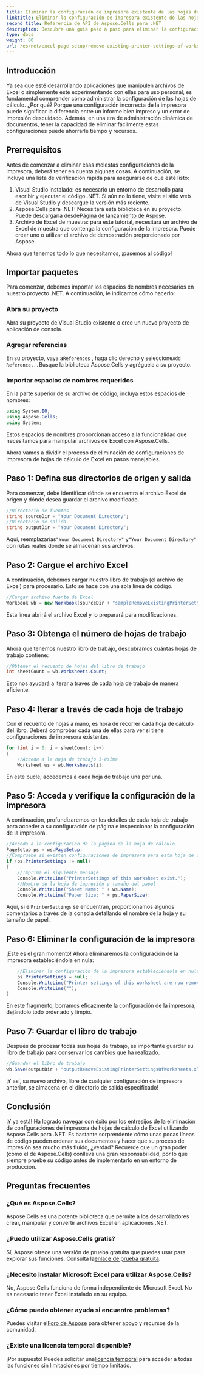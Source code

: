 ```yaml
---
title: Eliminar la configuración de impresora existente de las hojas de cálculo
linktitle: Eliminar la configuración de impresora existente de las hojas de cálculo
second_title: Referencia de API de Aspose.Cells para .NET
description: Descubra una guía paso a paso para eliminar la configuración de impresora de las hojas de cálculo de Excel usando Aspose.Cells para .NET, mejorando la calidad de impresión de su documento sin esfuerzo.
type: docs
weight: 80
url: /es/net/excel-page-setup/remove-existing-printer-settings-of-worksheets/
---
```

## Introducción

Ya sea que esté desarrollando aplicaciones que manipulen archivos de Excel o simplemente esté experimentando con ellas para uso personal, es fundamental comprender cómo administrar la configuración de las hojas de cálculo. ¿Por qué? Porque una configuración incorrecta de la impresora puede significar la diferencia entre un informe bien impreso y un error de impresión descuidado. Además, en una era de administración dinámica de documentos, tener la capacidad de eliminar fácilmente estas configuraciones puede ahorrarle tiempo y recursos.

## Prerrequisitos

Antes de comenzar a eliminar esas molestas configuraciones de la impresora, deberá tener en cuenta algunas cosas. A continuación, se incluye una lista de verificación rápida para asegurarse de que esté listo:

1. Visual Studio instalado: es necesario un entorno de desarrollo para escribir y ejecutar el código .NET. Si aún no lo tiene, visite el sitio web de Visual Studio y descargue la versión más reciente.
2.  Aspose.Cells para .NET: Necesitará esta biblioteca en su proyecto. Puede descargarla desde[Página de lanzamiento de Aspose](https://releases.aspose.com/cells/net/).
3. Archivo de Excel de muestra: para este tutorial, necesitará un archivo de Excel de muestra que contenga la configuración de la impresora. Puede crear uno o utilizar el archivo de demostración proporcionado por Aspose.

Ahora que tenemos todo lo que necesitamos, ¡pasemos al código!

## Importar paquetes

Para comenzar, debemos importar los espacios de nombres necesarios en nuestro proyecto .NET. A continuación, le indicamos cómo hacerlo:

### Abra su proyecto

Abra su proyecto de Visual Studio existente o cree un nuevo proyecto de aplicación de consola.

### Agregar referencias

 En su proyecto, vaya a`References` , haga clic derecho y seleccione`Add Reference...`Busque la biblioteca Aspose.Cells y agréguela a su proyecto.

### Importar espacios de nombres requeridos

En la parte superior de su archivo de código, incluya estos espacios de nombres:

```csharp
using System.IO;
using Aspose.Cells;
using System;
```

Estos espacios de nombres proporcionan acceso a la funcionalidad que necesitamos para manipular archivos de Excel con Aspose.Cells.

Ahora vamos a dividir el proceso de eliminación de configuraciones de impresora de hojas de cálculo de Excel en pasos manejables.

## Paso 1: Defina sus directorios de origen y salida

Para comenzar, debe identificar dónde se encuentra el archivo Excel de origen y dónde desea guardar el archivo modificado.

```csharp
//Directorio de fuentes
string sourceDir = "Your Document Directory";
//Directorio de salida
string outputDir = "Your Document Directory";
```

 Aquí, reemplazarías`"Your Document Directory"` y`"Your Document Directory"` con rutas reales donde se almacenan sus archivos.

## Paso 2: Cargue el archivo Excel

A continuación, debemos cargar nuestro libro de trabajo (el archivo de Excel) para procesarlo. Esto se hace con una sola línea de código.

```csharp
//Cargar archivo fuente de Excel
Workbook wb = new Workbook(sourceDir + "sampleRemoveExistingPrinterSettingsOfWorksheets.xlsx");
```

Esta línea abrirá el archivo Excel y lo preparará para modificaciones.

## Paso 3: Obtenga el número de hojas de trabajo

Ahora que tenemos nuestro libro de trabajo, descubramos cuántas hojas de trabajo contiene:

```csharp
//Obtener el recuento de hojas del libro de trabajo
int sheetCount = wb.Worksheets.Count;
```

Esto nos ayudará a iterar a través de cada hoja de trabajo de manera eficiente.

## Paso 4: Iterar a través de cada hoja de trabajo

Con el recuento de hojas a mano, es hora de recorrer cada hoja de cálculo del libro. Deberá comprobar cada una de ellas para ver si tiene configuraciones de impresora existentes.

```csharp
for (int i = 0; i < sheetCount; i++)
{
    //Acceda a la hoja de trabajo i-ésima
    Worksheet ws = wb.Worksheets[i];
```

En este bucle, accedemos a cada hoja de trabajo una por una.

## Paso 5: Acceda y verifique la configuración de la impresora

A continuación, profundizaremos en los detalles de cada hoja de trabajo para acceder a su configuración de página e inspeccionar la configuración de la impresora.

```csharp
//Acceda a la configuración de la página de la hoja de cálculo
PageSetup ps = ws.PageSetup;
//Compruebe si existen configuraciones de impresora para esta hoja de cálculo
if (ps.PrinterSettings != null)
{
    //Imprima el siguiente mensaje
    Console.WriteLine("PrinterSettings of this worksheet exist.");
    //Nombre de la hoja de impresión y tamaño del papel
    Console.WriteLine("Sheet Name: " + ws.Name);
    Console.WriteLine("Paper Size: " + ps.PaperSize);
```

 Aquí, si el`PrinterSettings` se encuentran, proporcionamos algunos comentarios a través de la consola detallando el nombre de la hoja y su tamaño de papel.

## Paso 6: Eliminar la configuración de la impresora

¡Este es el gran momento! Ahora eliminaremos la configuración de la impresora estableciéndola en nula:

```csharp
    //Eliminar la configuración de la impresora estableciéndola en nula
    ps.PrinterSettings = null;
    Console.WriteLine("Printer settings of this worksheet are now removed by setting it null.");
    Console.WriteLine("");
}
```

En este fragmento, borramos eficazmente la configuración de la impresora, dejándolo todo ordenado y limpio.

## Paso 7: Guardar el libro de trabajo

Después de procesar todas sus hojas de trabajo, es importante guardar su libro de trabajo para conservar los cambios que ha realizado.

```csharp
//Guardar el libro de trabajo
wb.Save(outputDir + "outputRemoveExistingPrinterSettingsOfWorksheets.xlsx");
```

¡Y así, su nuevo archivo, libre de cualquier configuración de impresora anterior, se almacena en el directorio de salida especificado!

## Conclusión

¡Y ya está! Ha logrado navegar con éxito por los entresijos de la eliminación de configuraciones de impresora de hojas de cálculo de Excel utilizando Aspose.Cells para .NET. Es bastante sorprendente cómo unas pocas líneas de código pueden ordenar sus documentos y hacer que su proceso de impresión sea mucho más fluido, ¿verdad? Recuerde que un gran poder (como el de Aspose.Cells) conlleva una gran responsabilidad, por lo que siempre pruebe su código antes de implementarlo en un entorno de producción.

## Preguntas frecuentes

### ¿Qué es Aspose.Cells?  
Aspose.Cells es una potente biblioteca que permite a los desarrolladores crear, manipular y convertir archivos Excel en aplicaciones .NET.

### ¿Puedo utilizar Aspose.Cells gratis?  
Sí, Aspose ofrece una versión de prueba gratuita que puedes usar para explorar sus funciones. Consulta la[enlace de prueba gratuita](https://releases.aspose.com/).

### ¿Necesito instalar Microsoft Excel para utilizar Aspose.Cells?  
No, Aspose.Cells funciona de forma independiente de Microsoft Excel. No es necesario tener Excel instalado en su equipo.

### ¿Cómo puedo obtener ayuda si encuentro problemas?  
 Puedes visitar el[Foro de Aspose](https://forum.aspose.com/c/cells/9) para obtener apoyo y recursos de la comunidad.

### ¿Existe una licencia temporal disponible?  
 ¡Por supuesto! Puedes solicitar una[licencia temporal](https://purchase.aspose.com/temporary-license/) para acceder a todas las funciones sin limitaciones por tiempo limitado.